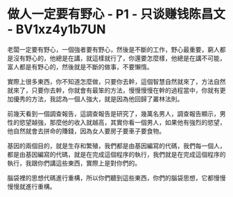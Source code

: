 # 做人一定要有野心 - P1 - 只谈赚钱陈昌文 - BV1xz4y1b7UN

老闆一定要有野心，一個強者要有野心，然後是不斷的工作，野心最重要，窮人都是沒有野心的，他總是在講，就這樣就行了，你還要怎麼樣，他總是在講不可能，富人都是有野心的，然後就是不斷的做事，不要懶惰。

實際上很多東西，你不知道怎麼做，只要你去幹，這個智慧自然就來了，方法自然就來了，只要你去幹，你就會有最笨的方法，慢慢慢慢在幹的過程當中，你就有更加優秀的方法，我認為一個人強大，就是因為他回歸了叢林法則。

前幾天看到一個調查報告，這調查報告是研究了，幾萬名男人，調查報告顯示，男性的慾望越強，那麼他的收入就越高，其實你看一個男人，如果他有強烈的慾望，他自然就會去拼命的賺錢，因為女人要房子要車子要食物。

基因的兩個目的，就是生存和繁殖，我們都是由基因編寫的代碼，我們每一個人，都是由基因編寫的代碼，就是在完成這個程序的執行，我們就是在完成這個程序的執行，我跟你們講這些東西，實際上是對你們的。

腦袋裡的思想代碼進行重構，所以你們聽到這些東西，你們的腦袋思想，它都慢慢慢慢就進行重構。
